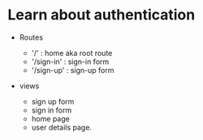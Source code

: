 # Learn about authentication 

- Routes
    - '/' : home aka root route
    - '/sign-in' : sign-in form
    - '/sign-up' : sign-up form

- views 
    - sign up form
    - sign in form
    - home page
    - user details page.
    